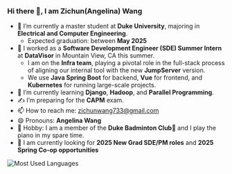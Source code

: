 ### Hi there 👋, I am Zichun(Angelina) Wang

- 🏫 I’m currently a master student at **Duke University**, majoring in **Electrical and Computer Engineering**.
  - Expected graduation: between **May 2025**
- 💼 I worked as a **Software Development Engineer (SDE) Summer Intern** at **DataVisor** in Mountain View, CA this summer.
  - I am on the **Infra team**, playing a pivotal role in the full-stack process of aligning our internal tool with the new **JumpServer** version.
  - We use **Java Spring Boot** for backend, **Vue** for frontend, and **Kubernetes** for running large-scale projects.
- 🌱 I’m currently learning **Django**, **Hadoop**, and **Parallel Programming**.
- ✍️ I’m preparing for the **CAPM** exam.
- 📫 How to reach me: zichunwang733@gmail.com
- 😄 Pronouns: **Angelina Wang**
- 🎹 Hobby: I am a member of the **Duke Badminton Club**🏸️ and I play the piano in my spare time.
- 🚀 I am currently looking for **2025 New Grad SDE/PM roles** and **2025 Spring Co-op opportunities**

![Most Used Languages](https://github-readme-stats.vercel.app/api/top-langs/?username=chun77&theme=dark&layout=compact)
